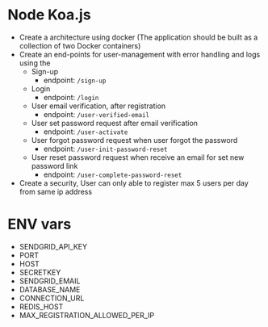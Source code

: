 # Node Koa.js

- Create a architecture using docker (The application should be built as a collection of two Docker containers)
- Create an end-points for user-management with error handling and logs using the 
  - Sign-up
    - endpoint: `/sign-up`
  - Login
    - endpoint: `/login`
  - User email verification, after registration
    - endpoint: `/user-verified-email`
  - User set password request after email verification
    - endpoint: `/user-activate`
  - User forgot password request when user forgot the password
    - endpoint: `/user-init-password-reset`
  - User reset password request when receive an email for set new password link
    - endpoint: `/user-complete-password-reset`
- Create a security, User can only able to register max 5 users per day from same ip address
# ENV vars
- SENDGRID_API_KEY
- PORT
- HOST
- SECRETKEY
- SENDGRID_EMAIL
- DATABASE_NAME
- CONNECTION_URL
- REDIS_HOST
- MAX_REGISTRATION_ALLOWED_PER_IP